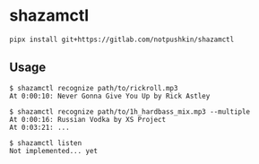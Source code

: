 # shazamctl

```sh
pipx install git+https://gitlab.com/notpushkin/shazamctl
```

## Usage

```
$ shazamctl recognize path/to/rickroll.mp3
At 0:00:10: Never Gonna Give You Up by Rick Astley
```

```
$ shazamctl recognize path/to/1h_hardbass_mix.mp3 --multiple
At 0:00:16: Russian Vodka by XS Project
At 0:03:21: ...
```

```
$ shazamctl listen
Not implemented... yet
```
